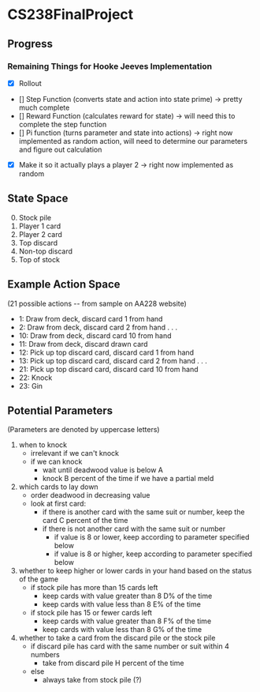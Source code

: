 # CS238FinalProject

## Progress

### Remaining Things for Hooke Jeeves Implementation

- [x] Rollout
- [] Step Function (converts state and action into state prime) -> pretty much complete
- [] Reward Function (calculates reward for state) -> will need this to complete the step function
- [] Pi function (turns parameter and state into actions) -> right now implemented as random action, will need to determine our parameters and figure out calculation
- [x] Make it so it actually plays a player 2 -> right now implemented as random

## State Space

0. Stock pile
1. Player 1 card
2. Player 2 card
3. Top discard
4. Non-top discard
5. Top of stock

## Example Action Space

(21 possible actions -- from sample on AA228 website)

- 1: Draw from deck, discard card 1 from hand
- 2: Draw from deck, discard card 2 from hand
  .
  .
  .
- 10: Draw from deck, discard card 10 from hand
- 11: Draw from deck, discard drawn card
- 12: Pick up top discard card, discard card 1 from hand
- 13: Pick up top discard card, discard card 2 from hand
  .
  .
  .
- 21: Pick up top discard card, discard card 10 from hand
- 22: Knock
- 23: Gin

## Potential Parameters

(Parameters are denoted by uppercase letters)

1. when to knock
   - irrelevant if we can't knock
   - if we can knock
     - wait until deadwood value is below A
     - knock B percent of the time if we have a partial meld
2. which cards to lay down
   - order deadwood in decreasing value
   - look at first card:
     - if there is another card with the same suit or number, keep the card C percent of the time
     - if there is not another card with the same suit or number
       - if value is 8 or lower, keep according to parameter specified below
       - if value is 8 or higher, keep according to parameter specified below
3. whether to keep higher or lower cards in your hand based on the status of the game
   - if stock pile has more than 15 cards left
     - keep cards with value greater than 8 D% of the time
     - keep cards with value less than 8 E% of the time
   - if stock pile has 15 or fewer cards left
     - keep cards with value greater than 8 F% of the time
     - keep cards with value less than 8 G% of the time
4. whether to take a card from the discard pile or the stock pile
   - if discard pile has card with the same number or suit within 4 numbers
     - take from discard pile H percent of the time
   * else
     - always take from stock pile (?)
